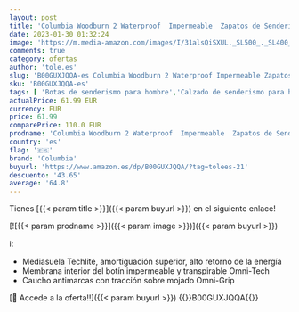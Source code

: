 ```yaml
---
layout: post
title: 'Columbia Woodburn 2 Waterproof  Impermeable  Zapatos de Senderismo Bajos Hombre  Marrón  Cordovan x Cinnamon   41 EU'
date: 2023-01-30 01:32:24
image: 'https://m.media-amazon.com/images/I/31alsQiSXUL._SL500_._SL400_.jpg'
comments: true
category: ofertas
author: 'tole.es'
slug: 'B00GUXJQQA-es Columbia Woodburn 2 Waterproof Impermeable Zapatos de...'
sku: 'B00GUXJQQA-es'
tags: [ 'Botas de senderismo para hombre','Calzado de senderismo para hombre','Calzado deportivo para hombre','Moda','Moda Hombre','Zapatillas y calzado deportivo para hombre','Zapatos para hombre','columbia','zapatos','🇪🇸', ]
actualPrice: 61.99 EUR
currency: EUR
price: 61.99
comparePrice: 110.0 EUR
prodname: 'Columbia Woodburn 2 Waterproof  Impermeable  Zapatos de Senderismo Bajos Hombre  Marrón  Cordovan x Cinnamon   41 EU'
country: 'es'
flag: '🇪🇸'
brand: 'Columbia'
buyurl: 'https://www.amazon.es/dp/B00GUXJQQA/?tag=tolees-21'
descuento: '43.65'
average: '64.8'
---
```


Tienes [{{< param title >}}]({{< param buyurl >}}) en el siguiente enlace!

[![{{< param prodname >}}]({{< param image >}})]({{< param buyurl >}})

ℹ️:

- Mediasuela Techlite, amortiguación superior, alto retorno de la energía
- Membrana interior del botín impermeable y transpirable Omni-Tech
- Caucho antimarcas con tracción sobre mojado Omni-Grip

[🛒 Accede a la oferta!!]({{< param buyurl >}})
{{<world>}}B00GUXJQQA{{</world>}}
